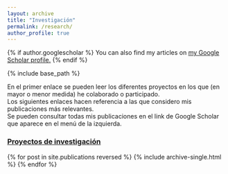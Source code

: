 ```yaml
---
layout: archive
title: "Investigación"
permalink: /research/
author_profile: true
---
```


{% if author.googlescholar %}
  You can also find my articles on <u><a href="{{author.googlescholar}}">my Google Scholar profile</a>.</u>
{% endif %}

{% include base_path %}

En el primer enlace se pueden leer los diferentes proyectos en los que (en mayor o menor medida) he colaborado o participado.  
Los siguientes enlaces hacen referencia a las que considero mis publicaciones más relevantes.  
Se pueden consultar todas mis publicaciones en el link de Google Scholar que aparece en el menú de la izquierda.

### [Proyectos de investigación](https://saul-torres.github.io/research-projects/)

{% for post in site.publications reversed %}
  {% include archive-single.html %}
{% endfor %}
